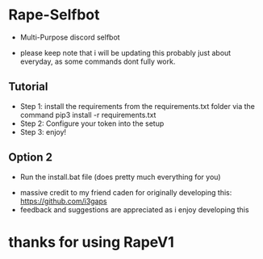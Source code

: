 # Rape-Selfbot
- Multi-Purpose discord selfbot
* please keep note that i will be updating this probably just about everyday, as some commands dont fully work.

## Tutorial
- Step 1: install the requirements from the requirements.txt folder via the command pip3 install -r requirements.txt
- Step 2: Configure your token into the setup 
- Step 3: enjoy!

## Option 2
- Run the install.bat file (does pretty much everything for you)



* massive credit to my friend caden for originally developing this: https://github.com/i3gaps
* feedback and suggestions are appreciated as i enjoy developing this
# thanks for using RapeV1
